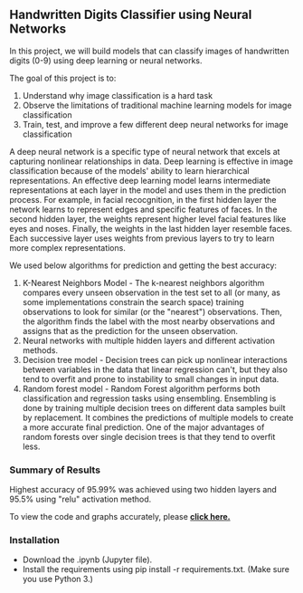 ## Handwritten Digits Classifier using Neural Networks
In this project, we will build models that can classify images of handwritten digits (0-9) using deep learning or neural networks.

The goal of this project is to:
1. Understand why image classification is a hard task
2. Observe the limitations of traditional machine learning models for image classification
3. Train, test, and improve a few different deep neural networks for image classification

A deep neural network is a specific type of neural network that excels at capturing nonlinear relationships in data. Deep learning is effective in image classification because of the models' ability to learn hierarchical representations. An effective deep learning model learns intermediate representations at each layer in the model and uses them in the prediction process. For example, in facial recocgnition, in the first hidden layer the network learns to represent edges and specific features of faces. In the second hidden layer, the weights represent higher level facial features like eyes and noses. Finally, the weights in the last hidden layer resemble faces. Each successive layer uses weights from previous layers to try to learn more complex representations.

We used below algorithms for prediction and getting the best accuracy:
1. K-Nearest Neighbors Model - The k-nearest neighbors algorithm compares every unseen observation in the test set to all (or many, as some implementations constrain the search space) training observations to look for similar (or the "nearest") observations. Then, the algorithm finds the label with the most nearby observations and assigns that as the prediction for the unseen observation.
2. Neural networks with multiple hidden layers and different activation methods.
3. Decision tree model - Decision trees can pick up nonlinear interactions between variables in the data that linear regression can't, but they also tend to overfit and prone to instability to small changes in input data.
4. Random forest model - Random Forest algorithm performs both classification and regression tasks using ensembling. Ensembling is done by training multiple decision trees on different data samples built by replacement. It combines the predictions of multiple models to create a more accurate final prediction. One of the major advantages of random forests over single decision trees is that they tend to overfit less.

### Summary of Results
Highest accuracy of 95.99% was achieved using two hidden layers and 95.5% using "relu" activation method.

To view the code and graphs accurately, please __[click here.](https://nbviewer.jupyter.org/github/phtelang/Handwritten-Digits-Classifier-using-Neural-Networks/blob/master/Handwritten%20Digit%20Classifier%20using%20Neural%20Networks.ipynb)__

### Installation
- Download the .ipynb (Jupyter file).
- Install the requirements using pip install -r requirements.txt. (Make sure you use Python 3.)
